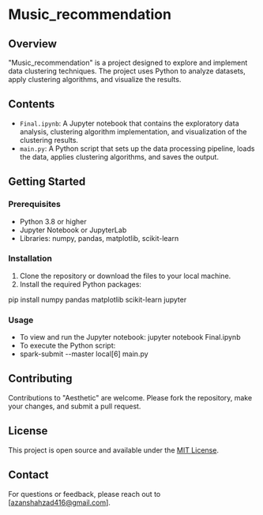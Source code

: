 # Music_recommendation


## Overview
"Music_recommendation" is a project designed to explore and implement data clustering techniques. The project uses Python to analyze datasets, apply clustering algorithms, and visualize the results.

## Contents
- `Final.ipynb`: A Jupyter notebook that contains the exploratory data analysis, clustering algorithm implementation, and visualization of the clustering results.
- `main.py`: A Python script that sets up the data processing pipeline, loads the data, applies clustering algorithms, and saves the output.

## Getting Started

### Prerequisites
- Python 3.8 or higher
- Jupyter Notebook or JupyterLab
- Libraries: numpy, pandas, matplotlib, scikit-learn

### Installation
1. Clone the repository or download the files to your local machine.
2. Install the required Python packages:

  pip install numpy pandas matplotlib scikit-learn jupyter

### Usage
- To view and run the Jupyter notebook:
  jupyter notebook Final.ipynb
- To execute the Python script:
- spark-submit --master local[6] main.py


## Contributing
Contributions to "Aesthetic" are welcome. Please fork the repository, make your changes, and submit a pull request.

## License
This project is open source and available under the [MIT License](LICENSE.md).

## Contact
For questions or feedback, please reach out to [azanshahzad416@gmail.com].

